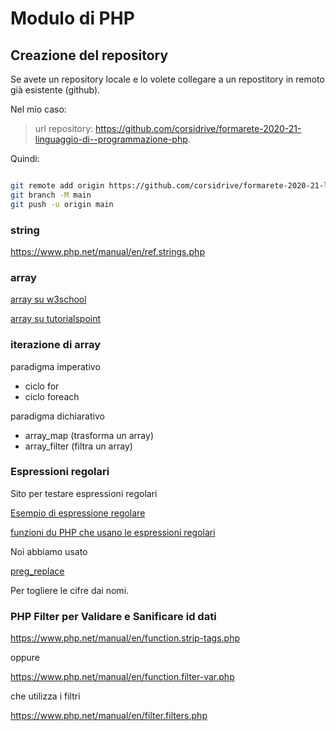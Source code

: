 # Modulo di PHP

## Creazione del repository

Se avete un repository locale e lo volete collegare a un repostitory in remoto già esistente (github).


Nel mio caso:

> url repository: 
> https://github.com/corsidrive/formarete-2020-21-linguaggio-di--programmazione-php.

Quindi:

```bash

git remote add origin https://github.com/corsidrive/formarete-2020-21-linguaggio-di--programmazione-php.git
git branch -M main
git push -u origin main

```

### string

https://www.php.net/manual/en/ref.strings.php


### array

[array su w3school](https://www.w3schools.com/php/php_arrays.asp)

[array su tutorialspoint](https://www.tutorialspoint.com/php/php_arrays.htm)

### iterazione di array

paradigma imperativo

- ciclo for
- ciclo foreach

paradigma dichiarativo

- array_map (trasforma un array)
- array_filter (filtra un array)




### Espressioni regolari

Sito per testare espressioni regolari

[Esempio di espressione regolare](https://regex101.com/r/powozc/1)

[funzioni du PHP che usano le espressioni regolari](https://www.php.net/manual/en/ref.pcre.php)

Noi abbiamo usato

[preg_replace](https://www.php.net/manual/en/function.preg-replace.php)

Per togliere le cifre dai nomi.


### PHP Filter per Validare e Sanificare id dati

https://www.php.net/manual/en/function.strip-tags.php

oppure  

https://www.php.net/manual/en/function.filter-var.php

che utilizza i filtri

https://www.php.net/manual/en/filter.filters.php

